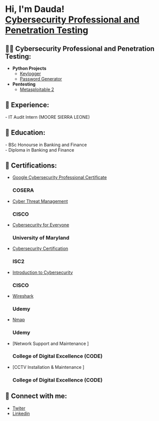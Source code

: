 <h1>Hi, I'm Dauda! <br/> <a href="https://www.linkedin.com/in/dauda-sahr-n-yumah-374363257r/">Cybersecurity Professional and Penetration Testing</a></h1>

<h2>👨‍💻 Cybersecurity Professional and Penetration Testing:</h2>

- <b>Python Projects</b>
  - [Keylogger](https://github.com/dawishcyber/My-Hacking-Journey/tree/dddcf502a76339a08dce5b77495c86b7ef6762d3/Keylogger%20Project)
  - [Password Generator](https://github.com/dawishcyber/My-Hacking-Journey/tree/dddcf502a76339a08dce5b77495c86b7ef6762d3/Password%20Generator%20Project)
- <b>Pentesting</b>
  - [Metasploitable 2 ](https://github.com/dawishcyber/My-Hacking-Journey/tree/dddcf502a76339a08dce5b77495c86b7ef6762d3/Metaslploitable%202%20Exploits)

<h2> 🤳 Experience:</h2>
- IT Audit Intern  (MOORE SIERRA LEONE)

<h2> 🤳 Education:</h2>
- BSc Honourse in Banking and Finance <br>
- Diploma in Banking and Finance 

<h2> 🤳 Certifications:</h2>

<b></b>
  - [Google Cybersecurity Professional Certificate ](https://www.credly.com/badges/44babdd2-f839-4316-a8ab-67a6874b0088/linked_in_profile) <h3> COSERA </h3>
  - [Cyber Threat Management  ](https://www.credly.com/badges/b378a6a8-bdd8-4424-abc6-7f10dfd789c8/linked_in_profile) <h3> CISCO</h3>
  - [Cybersecurity for Everyone  ](https://www.coursera.org/account/accomplishments/records/UBPG5365N6CN) <h3> University of Maryland</h3>
  - [Cybersecurity Certification  ](https://www.credly.com/badges/f9919f2c-7079-4577-97e4-593a3640e4e9/linked_in_profile)  <h3> ISC2 </h3>
  - [Introduction to Cybersecurity ](https://www.credly.com/badges/068b665c-a591-4a86-a3eb-bf26b5f02163/linked_in_profile) <h3> CISCO </h3>
  - [Wireshark ](https://www.udemy.com/certificate/UC-ba069e76-8c26-4b49-b638-7fdb77f41af1/) <h3> Udemy </h3>
  - [Nmap ](https://www.udemy.com/certificate/UC-e87f9605-0f39-41fb-91c7-94d9f1fceea1/) <h3> Udemy </h3>
  - [Network Support and Maintenance ] <h3> College of Digital Excellence (CODE) </h3>
  - [CCTV Installation & Maintenance ] <h3> College of Digital Excellence (CODE) </h3> 
  
  


<h2> 🤳 Connect with me:</h2>

- [Twiter ](https://x.com/DaudaNyuma87525)
- [Linkedin](linkedin.com/in/dauda-sahr-n-yumah-374363257)
  

<!--
**dawishcyber/dawishcyber** is a ✨ _special_ ✨ repository because its `README.md` (this file) appears on your GitHub profile.

Here are some ideas to get you started:

- 🔭 I’m currently working on ...
- 🌱 I’m currently learning ...
- 👯 I’m looking to collaborate on ...
- 🤔 I’m looking for help with ...
- 💬 Ask me about ...
- 📫 How to reach me: ...
- 😄 Pronouns: ...
- ⚡ Fun fact: ...
-->
